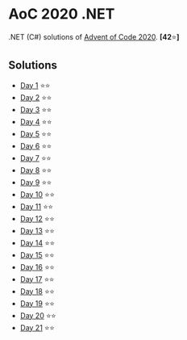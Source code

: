 # AoC 2020 .NET

.NET (C#) solutions of [Advent of Code 2020](https://adventofcode.com/2020). **[42**:star:**]**

## Solutions

* [Day 1](https://github.com/melanchall/aoc2020net/blob/main/Aoc2020Net/Days/Day1.cs) :star::star:
* [Day 2](https://github.com/melanchall/aoc2020net/blob/main/Aoc2020Net/Days/Day2.cs) :star::star:
* [Day 3](https://github.com/melanchall/aoc2020net/blob/main/Aoc2020Net/Days/Day3.cs) :star::star:
* [Day 4](https://github.com/melanchall/aoc2020net/blob/main/Aoc2020Net/Days/Day4.cs) :star::star:
* [Day 5](https://github.com/melanchall/aoc2020net/blob/main/Aoc2020Net/Days/Day5.cs) :star::star:
* [Day 6](https://github.com/melanchall/aoc2020net/blob/main/Aoc2020Net/Days/Day6.cs) :star::star:
* [Day 7](https://github.com/melanchall/aoc2020net/blob/main/Aoc2020Net/Days/Day7.cs) :star::star:
* [Day 8](https://github.com/melanchall/aoc2020net/blob/main/Aoc2020Net/Days/Day8.cs) :star::star:
* [Day 9](https://github.com/melanchall/aoc2020net/blob/main/Aoc2020Net/Days/Day9.cs) :star::star:
* [Day 10](https://github.com/melanchall/aoc2020net/blob/main/Aoc2020Net/Days/Day10.cs) :star::star:
* [Day 11](https://github.com/melanchall/aoc2020net/blob/main/Aoc2020Net/Days/Day11.cs) :star::star:
* [Day 12](https://github.com/melanchall/aoc2020net/blob/main/Aoc2020Net/Days/Day12.cs) :star::star:
* [Day 13](https://github.com/melanchall/aoc2020net/blob/main/Aoc2020Net/Days/Day13.cs) :star::star:
* [Day 14](https://github.com/melanchall/aoc2020net/blob/main/Aoc2020Net/Days/Day14.cs) :star::star:
* [Day 15](https://github.com/melanchall/aoc2020net/blob/main/Aoc2020Net/Days/Day15.cs) :star::star:
* [Day 16](https://github.com/melanchall/aoc2020net/blob/main/Aoc2020Net/Days/Day16.cs) :star::star:
* [Day 17](https://github.com/melanchall/aoc2020net/blob/main/Aoc2020Net/Days/Day17.cs) :star::star:
* [Day 18](https://github.com/melanchall/aoc2020net/blob/main/Aoc2020Net/Days/Day18.cs) :star::star:
* [Day 19](https://github.com/melanchall/aoc2020net/blob/main/Aoc2020Net/Days/Day19.cs) :star::star:
* [Day 20](https://github.com/melanchall/aoc2020net/blob/main/Aoc2020Net/Days/Day20.cs) :star::star:
* [Day 21](https://github.com/melanchall/aoc2020net/blob/main/Aoc2020Net/Days/Day21.cs) :star::star:
